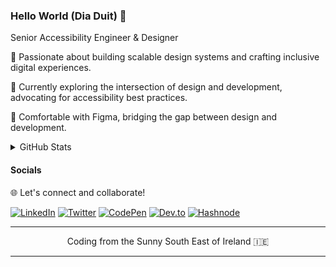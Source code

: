 ### Hello World (Dia Duit) 👋

Senior Accessibility Engineer & Designer

<span aria-hidden="true">🚀</span> Passionate about building scalable design systems and crafting inclusive digital experiences.

<span aria-hidden="true">💼</span> Currently exploring the intersection of design and development, advocating for accessibility best practices.

<span aria-hidden="true">🎨 </span>Comfortable with Figma, bridging the gap between design and development.
  
<details>
  <summary>GitHub Stats</summary>

  ![Your GitHub Stats](https://github-readme-stats.vercel.app/api?username=garyb1&show_icons=true&theme=algolia)
</details>

#### Socials

🌐 Let's connect and collaborate!

[![LinkedIn](https://img.shields.io/badge/linkedin-%230077B5.svg?style=for-the-badge&logo=linkedin&logoColor=white)](https://www.linkedin.com/in/garybyrne1/)
[![Twitter](https://img.shields.io/badge/Twitter-%231DA1F2.svg?style=for-the-badge&logo=Twitter&logoColor=white)](https://twitter.com/garybyrne1_)
[![CodePen](https://img.shields.io/badge/Codepen-000000?style=for-the-badge&logo=codepen&logoColor=white)](https://codepen.io/garyb1)
[![Dev.to](https://img.shields.io/badge/dev.to-0A0A0A?style=for-the-badge&logo=dev.to&logoColor=white)](https://dev.to/garybyrne)
[![Hashnode](https://img.shields.io/badge/Hashnode-2962FF?style=for-the-badge&logo=hashnode&logoColor=white)](https://hashnode.com/@garybyrne)

<hr aria-hidden="true" />

<p align="center">Coding from the Sunny South East of Ireland <span aria-hidden="true"> 🇮🇪</span></p>
<hr aria-hidden="true" />
